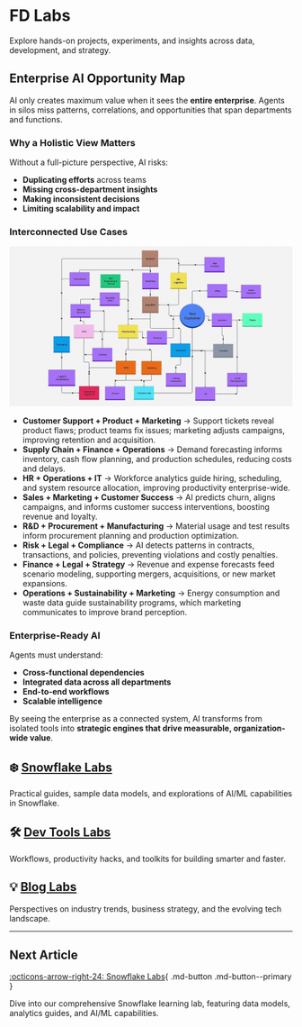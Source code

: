 # FD Labs
Explore hands-on projects, experiments, and insights across data, development, and strategy.

## Enterprise AI Opportunity Map

AI only creates maximum value when it sees the **entire enterprise**. Agents in silos miss patterns, correlations, and opportunities that span departments and functions.

### Why a Holistic View Matters

Without a full-picture perspective, AI risks:

- **Duplicating efforts** across teams  
- **Missing cross-department insights**  
- **Making inconsistent decisions**  
- **Limiting scalability and impact**  

### Interconnected Use Cases

![Opportunity Map](../assets/opportunity-map.gif)


- **Customer Support + Product + Marketing** → Support tickets reveal product flaws; product teams fix issues; marketing adjusts campaigns, improving retention and acquisition.  
- **Supply Chain + Finance + Operations** → Demand forecasting informs inventory, cash flow planning, and production schedules, reducing costs and delays.  
- **HR + Operations + IT** → Workforce analytics guide hiring, scheduling, and system resource allocation, improving productivity enterprise-wide.  
- **Sales + Marketing + Customer Success** → AI predicts churn, aligns campaigns, and informs customer success interventions, boosting revenue and loyalty.  
- **R&D + Procurement + Manufacturing** → Material usage and test results inform procurement planning and production optimization.  
- **Risk + Legal + Compliance** → AI detects patterns in contracts, transactions, and policies, preventing violations and costly penalties.  
- **Finance + Legal + Strategy** → Revenue and expense forecasts feed scenario modeling, supporting mergers, acquisitions, or new market expansions.  
- **Operations + Sustainability + Marketing** → Energy consumption and waste data guide sustainability programs, which marketing communicates to improve brand perception.  

### Enterprise-Ready AI

Agents must understand:  

- **Cross-functional dependencies**  
- **Integrated data across all departments**  
- **End-to-end workflows**  
- **Scalable intelligence**  

By seeing the enterprise as a connected system, AI transforms from isolated tools into **strategic engines that drive measurable, organization-wide value**.



## ❄️ [Snowflake Labs](snowflake/index.md)
Practical guides, sample data models, and explorations of AI/ML capabilities in Snowflake.

## 🛠️ [Dev Tools Labs](dev-tools/index.md)
Workflows, productivity hacks, and toolkits for building smarter and faster.

## 💡 [Blog Labs](blog/index.md)
Perspectives on industry trends, business strategy, and the evolving tech landscape.

---

## Next Article

[:octicons-arrow-right-24: Snowflake Labs](snowflake/index.md){ .md-button .md-button--primary }

Dive into our comprehensive Snowflake learning lab, featuring data models, analytics guides, and AI/ML capabilities.
